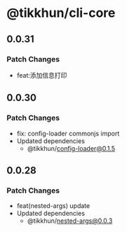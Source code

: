 # @tikkhun/cli-core

## 0.0.31

### Patch Changes

- feat:添加信息打印

## 0.0.30

### Patch Changes

- fix: config-loader commonjs import
- Updated dependencies
  - @tikkhun/config-loader@0.1.5

## 0.0.28

### Patch Changes

- feat(nested-args) update
- Updated dependencies
  - @tikkhun/nested-args@0.0.3
